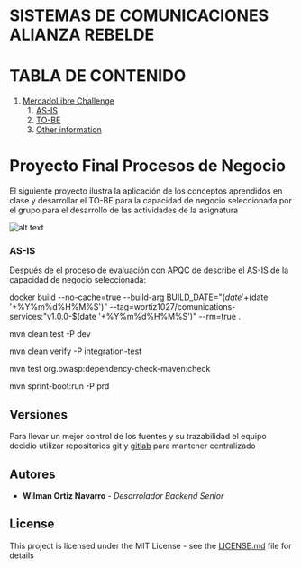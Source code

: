# SISTEMAS DE COMUNICACIONES ALIANZA REBELDE
# TABLA DE CONTENIDO

1. [MercadoLibre Challenge](#ml-challenge)
    1. [AS-IS](#AS-IS)
    2. [TO-BE](#TO-BE)
    3. [Other information](#other-information)


# Proyecto Final Procesos de Negocio

El siguiente proyecto ilustra la aplicación de los conceptos aprendidos en clase  y desarrollar el TO-BE para la capacidad de negocio seleccionada por el grupo para el desarrollo de las actividades de la asignatura

![alt text](images/bpm.png "Modelo conceptual E-R del proceso Estratégico")

### AS-IS <a name="AS-IS"></a>

Después de el proceso de evaluación con APQC de describe el AS-IS de la capacidad de negocio seleccionada:

docker build --no-cache=true --build-arg BUILD_DATE="$(date '+%Y-%m-%d %H:%M:%S')" --build-arg BUILD_VERSION="v1.0.0-$(date '+%Y%m%d%H%M%S')" --tag=wortiz1027/comunications-services:"v1.0.0-$(date '+%Y%m%d%H%M%S')" --rm=true .

mvn clean test -P dev

mvn clean verify -P integration-test

mvn test org.owasp:dependency-check-maven:check

mvn sprint-boot:run -P prd

## Versiones

Para llevar un mejor control de los fuentes y su trazabilidad el equipo decidio utilizar repositorios git y [gitlab]() para mantener centralizado

## Autores

* **Wilman Ortiz Navarro** - *Desarrolador Backend Senior*


## License

This project is licensed under the MIT License - see the [LICENSE.md](LICENSE.md) file for details